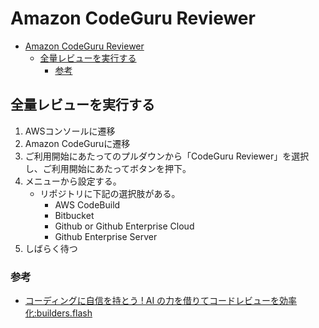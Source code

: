 # Amazon CodeGuru Reviewer

- [Amazon CodeGuru Reviewer](#amazon-codeguru-reviewer)
  - [全量レビューを実行する](#全量レビューを実行する)
    - [参考](#参考)

## 全量レビューを実行する

1. AWSコンソールに遷移
2. Amazon CodeGuruに遷移
3. ご利用開始にあたってのプルダウンから「CodeGuru Reviewer」を選択し、ご利用開始にあたってボタンを押下。
4. メニューから設定する。
    - リポジトリに下記の選択肢がある。
        - AWS CodeBuild
        - Bitbucket
        - Github or Github Enterprise Cloud
        - Github Enterprise Server
5. しばらく待つ

### 参考

- [コーディングに自信を持とう ! AI の力を借りてコードレビューを効率化:builders.flash](https://aws.amazon.com/jp/builders-flash/202204/ai-code-review-automation)
